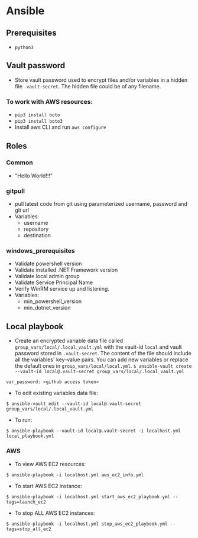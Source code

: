 # Ansible

## Prerequisites

- `python3`

## Vault password

- Store vault password used to encrypt files and/or variables in a hidden file `.vault-secret`. The hidden file could be of any filename.

### To work with AWS resources:

- `pip3 install boto`
- `pip3 install boto3`
- Install aws CLI and run `aws configure`

## Roles

### Common

- "Hello World!!!"

### gitpull

- pull latest code from git using parameterized username, password and git url
- Variables:
  - username
  - repository
  - destination

### windows_prerequisites

- Validate powershell version
- Validate installed .NET Framework version
- Validate local admin group
- Validate Service Principal Name
- Verify WinRM service up and listening.
- Variables:
  - min_powershell_version
  - min_dotnet_version

## Local playbook

- Create an encrypted variable data file called `group_vars/local/.local_vault.yml` with the vault-id `local` and vault password stored in `.vault-secret`. The content of the file should include all the variables' key-value pairs. You can add new variables or replace the default ones in `group_vars/local/local.yml`.
  `$ ansible-vault create --vault-id local@.vault-secret group_vars/local/.local_vault.yml`

```
var_password: <github access token>
```

- To edit existing variables data file:

```
$ ansible-vault edit --vault-id local@.vault-secret group_vars/local/.local_vault.yml
```

- To run:

```
$ ansible-playbook --vault-id local@.vault-secret -i localhost.yml local_playbook.yml
```

### AWS

- To view AWS EC2 resources:

```
$ ansible-playbook -i localhost.yml aws_ec2_info.yml
```

- To start AWS EC2 instance:

```
$ ansible-playbook -i localhost.yml start_aws_ec2_playbook.yml --tags=launch_ec2
```

- To stop ALL AWS EC2 instances:

```
$ ansible-playbook -i localhost.yml stop_aws_ec2_playbook.yml --tags=stop_all_ec2
```

